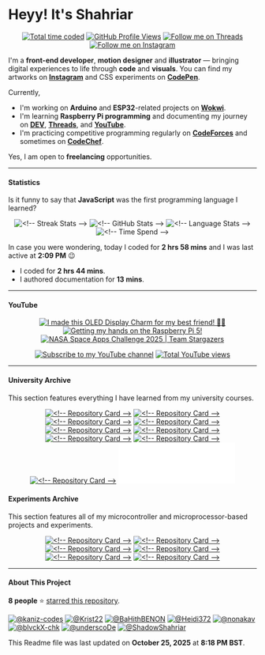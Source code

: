 <!-- BEGIN LAST-UPDATED -->
<!-- 1761401887363 -->
<!-- END LAST-UPDATED -->

# Heyy! It's Shahriar

<p align="center">
<!-- BEGIN TOTAL-TIME -->
<a href="https://wakatime.com/@ShadowShahriar"><picture><source srcset="https://custom-icon-badges.demolab.com/badge/451%20hrs%2028%20mins-black/?label=WakaTime&logo=wakatime&color=0f81c2&logoColor=white&labelColor=5c5c5c&style=for-the-badge" media="(max-width: 768px)"/><source srcset="https://custom-icon-badges.demolab.com/badge/451%20hrs%2028%20mins-black/?label=WakaTime&logo=wakatime&color=0f81c2&logoColor=white&labelColor=5c5c5c&style=for-the-badge" media="(prefers-color-scheme: dark)"/><img src="https://custom-icon-badges.demolab.com/badge/451%20hrs%2028%20mins-black/?label=WakaTime&logo=wakatime&color=0f81c2&logoColor=white&labelColor=5c5c5c&style=for-the-badge" alt="Total time coded" title="Total time coded"/></picture></a>
<!-- END TOTAL-TIME -->
<!-- BEGIN GITHUB-PROFILE-VIEWS -->
<a href="#"><picture><source srcset="https://custom-icon-badges.demolab.com/badge/20.6K-black/?label=Views&logo=github&color=12472b&logoColor=909692&labelColor=232925&style=for-the-badge" media="(max-width: 768px)"/><source srcset="https://custom-icon-badges.demolab.com/badge/20.6K-black/?label=Views&logo=github&color=12472b&logoColor=909692&labelColor=232925&style=for-the-badge" media="(prefers-color-scheme: dark)"/><img src="https://custom-icon-badges.demolab.com/badge/20.6K-black/?label=Views&logo=github&color=12472b&logoColor=909692&labelColor=232925&style=for-the-badge" alt="GitHub Profile Views" title="GitHub Profile Views"/></picture></a>
<!-- END GITHUB-PROFILE-VIEWS -->
<!-- BEGIN THREADS-FOLLOWERS -->
<a href="https://www.threads.com/@shadowshahriar"><picture><source srcset="https://custom-icon-badges.demolab.com/badge/774-black/?label=Threads&logo=threads&color=e4e4e4&logoColor=black&labelColor=ffffff&style=for-the-badge" media="(max-width: 768px)"/><source srcset="https://custom-icon-badges.demolab.com/badge/774-black/?label=Threads&logo=threads&color=e4e4e4&logoColor=black&labelColor=ffffff&style=for-the-badge" media="(prefers-color-scheme: dark)"/><img src="https://custom-icon-badges.demolab.com/badge/774-black/?label=Threads&logo=threads&color=000000&logoColor=white&labelColor=000000&style=for-the-badge" alt="Follow me on Threads" title="Follow me on Threads"/></picture></a>
<!-- END THREADS-FOLLOWERS -->
<!-- BEGIN INSTAGRAM-FOLLOWERS -->
<a href="https://instagram.com/shadowshahriar"><picture><source srcset="https://custom-icon-badges.demolab.com/badge/542-black/?label=Instagram&logo=instagram&color=e23167&logoColor=white&labelColor=d02167&style=for-the-badge" media="(max-width: 768px)"/><source srcset="https://custom-icon-badges.demolab.com/badge/542-black/?label=Instagram&logo=instagram&color=e23167&logoColor=white&labelColor=d02167&style=for-the-badge" media="(prefers-color-scheme: dark)"/><img src="https://custom-icon-badges.demolab.com/badge/542-black/?label=Instagram&logo=instagram&color=e23167&logoColor=white&labelColor=d02167&style=for-the-badge" alt="Follow me on Instagram" title="Follow me on Instagram"/></picture></a>
<!-- END INSTAGRAM-FOLLOWERS -->
</p>

I'm a **front-end developer**, **motion designer** and **illustrator** — bringing digital experiences to life through **code** and **visuals**. You can find my artworks on [**Instagram**][INSTAGRAM] and CSS experiments on [**CodePen**][CODEPEN].

Currently,

-   I'm working on **Arduino** and **ESP32**-related projects on [**Wokwi**][WOKWI].
-   I'm learning **Raspberry Pi programming** and documenting my journey on [**DEV**][DEV], [**Threads**][THREADS], and [**YouTube**][YOUTUBE].
-   I'm practicing competitive programming regularly on [**CodeForces**][CODEFORCES] and sometimes on [**CodeChef**][CODECHEF].

<!-- BEGIN HIREABLE -->
Yes, I am open to <b>freelancing</b> opportunities.
<!-- END HIREABLE -->

[INSTAGRAM]: https://instagram.com/shadowshahriar
[CODEPEN]: https://codepen.io/ShadowShahriar
[WOKWI]: https://wokwi.com/makers/shadowshahriar
[DEV]: https://dev.to/shadowshahriar
[THREADS]: https://www.threads.net/@shadowshahriar
[YOUTUBE]: https://youtube.com/@ShadowShahriar
[CODEFORCES]: https://codeforces.com/profile/shadowshahriar
[CODECHEF]: https://www.codechef.com/users/shadowshahriar

---

#### Statistics

Is it funny to say that **JavaScript** was the first programming language I learned?

<p align="center">
<!-- BEGIN COMP-STREAK -->
<picture><source srcset="https://github-readme-streak-stats-seven-azure.vercel.app/?theme=rose_pine&hide_border=true&user=ShadowShahriar&border_radius=5&date_format=j%20M%5B%20Y%5D&card_height=207" media="(max-width: 768px)" width="100%"/><source srcset="https://github-readme-streak-stats-seven-azure.vercel.app/?theme=rose_pine&hide_border=true&user=ShadowShahriar&border_radius=5&date_format=j%20M%5B%20Y%5D&card_height=207" media="(prefers-color-scheme: dark)" width="47%"/><img src="https://github-readme-streak-stats-seven-azure.vercel.app/?theme=default&hide_border=false&user=ShadowShahriar&border_radius=5&date_format=j%20M%5B%20Y%5D&card_height=207" width="47%" alt="<!-- Streak Stats -->"/></picture>
<!-- END COMP-STREAK -->
<!-- BEGIN COMP-STATS -->
<picture><source srcset="https://github-readme-stats.vercel.app/api/?theme=rose_pine&hide_border=true&username=ShadowShahriar&count_private=true&show_icons=true&include_all_commits=true&custom_title=GitHub%20Stats&rank_icon=percentile" media="(max-width: 768px)" width="100%"/><source srcset="https://github-readme-stats.vercel.app/api/?theme=rose_pine&hide_border=true&username=ShadowShahriar&count_private=true&show_icons=true&include_all_commits=true&custom_title=GitHub%20Stats&rank_icon=percentile" media="(prefers-color-scheme: dark)" width="47%"/><img src="https://github-readme-stats.vercel.app/api/?theme=default&hide_border=false&username=ShadowShahriar&count_private=true&show_icons=true&include_all_commits=true&custom_title=GitHub%20Stats&rank_icon=percentile" width="47%" alt="<!-- GitHub Stats -->"/></picture>
<!-- END COMP-STATS -->
<!-- BEGIN COMP-LANG -->
<picture><source srcset="https://github-readme-stats.vercel.app/api/top-langs/?theme=rose_pine&hide_border=true&username=ShadowShahriar&layout=compact&langs_count=6" media="(max-width: 768px)" width="100%"/><source srcset="https://github-readme-stats.vercel.app/api/top-langs/?theme=rose_pine&hide_border=true&username=ShadowShahriar&layout=compact&langs_count=6" media="(prefers-color-scheme: dark)" width="32%"/><img src="https://github-readme-stats.vercel.app/api/top-langs/?theme=default&hide_border=false&username=ShadowShahriar&layout=compact&langs_count=6" width="32%" alt="<!-- Language Stats -->"/></picture>
<!-- END COMP-LANG -->
<!-- BEGIN COMP-TIME -->
<picture><source srcset="https://github-readme-stats.vercel.app/api/wakatime/?theme=rose_pine&hide_border=true&username=ShadowShahriar&layout=compact&display_format=time&langs_count=4&custom_title=Time%20Spent" media="(max-width: 768px)" width="100%"/><source srcset="https://github-readme-stats.vercel.app/api/wakatime/?theme=rose_pine&hide_border=true&username=ShadowShahriar&layout=compact&display_format=time&langs_count=4&custom_title=Time%20Spent" media="(prefers-color-scheme: dark)" width="62%" align="top"/><img src="https://github-readme-stats.vercel.app/api/wakatime/?theme=default&hide_border=false&username=ShadowShahriar&layout=compact&display_format=time&langs_count=4&custom_title=Time%20Spent" width="62%" alt="<!-- Time Spend -->" align="top"/></picture>
<!-- END COMP-TIME -->
</p>

<!-- BEGIN ACTIVE-TODAY -->
<p>In case you were wondering, today I coded for <b>2 hrs 58 mins</b> and I was last active at <b>2:09 PM</b> 😉</p>
<ul><li>I coded for <b>2 hrs 44 mins</b>.</li><li>I authored documentation for <b>13 mins</b>.</li></ul>
<!-- END ACTIVE-TODAY -->

---

#### YouTube

<p align="center">
<!-- BEGIN YOUTUBE-CARDS -->
<a href="https://www.youtube.com/watch?v=ONDhFUWcik0"><picture><source srcset="https://ytcards.demolab.com/?id=ONDhFUWcik0&title=I%20made%20this%20OLED%20Display%20Charm%20for%20my%20best%20friend!%20%F0%9F%99%8C%F0%9F%8F%BC&timestamp=1746971986&duration=286&lang=en&max_title_lines=2&border_radius=5&background_color=%230d1117&title_color=%23ffffff&stats_color=%23dedede" media="(max-width: 768px)" width="90%"/><source srcset="https://ytcards.demolab.com/?id=ONDhFUWcik0&title=I%20made%20this%20OLED%20Display%20Charm%20for%20my%20best%20friend!%20%F0%9F%99%8C%F0%9F%8F%BC&timestamp=1746971986&duration=286&lang=en&max_title_lines=2&border_radius=5&background_color=%230d1117&title_color=%23ffffff&stats_color=%23dedede" media="(prefers-color-scheme: dark)" width="250px"/><img src="https://ytcards.demolab.com/?id=ONDhFUWcik0&title=I%20made%20this%20OLED%20Display%20Charm%20for%20my%20best%20friend!%20%F0%9F%99%8C%F0%9F%8F%BC&timestamp=1746971986&duration=286&lang=en&max_title_lines=2&border_radius=5&background_color=%23ffffff&title_color=%2324292f&stats_color=%2357606a" alt="I made this OLED Display Charm for my best friend! 🙌🏼" title="I made this OLED Display Charm for my best friend! 🙌🏼" width="250px"/></picture></a>
<a href="https://www.youtube.com/watch?v=uxGKJFrnxT0"><picture><source srcset="https://ytcards.demolab.com/?id=uxGKJFrnxT0&title=Getting%20my%20hands%20on%20the%20Raspberry%20Pi%205!&timestamp=1743068932&duration=81&lang=en&max_title_lines=2&border_radius=5&background_color=%230d1117&title_color=%23ffffff&stats_color=%23dedede" media="(max-width: 768px)" width="90%"/><source srcset="https://ytcards.demolab.com/?id=uxGKJFrnxT0&title=Getting%20my%20hands%20on%20the%20Raspberry%20Pi%205!&timestamp=1743068932&duration=81&lang=en&max_title_lines=2&border_radius=5&background_color=%230d1117&title_color=%23ffffff&stats_color=%23dedede" media="(prefers-color-scheme: dark)" width="250px"/><img src="https://ytcards.demolab.com/?id=uxGKJFrnxT0&title=Getting%20my%20hands%20on%20the%20Raspberry%20Pi%205!&timestamp=1743068932&duration=81&lang=en&max_title_lines=2&border_radius=5&background_color=%23ffffff&title_color=%2324292f&stats_color=%2357606a" alt="Getting my hands on the Raspberry Pi 5!" title="Getting my hands on the Raspberry Pi 5!" width="250px"/></picture></a>
<a href="https://www.youtube.com/watch?v=z3SybJJjSa8"><picture><source srcset="https://ytcards.demolab.com/?id=z3SybJJjSa8&title=NASA%20Space%20Apps%20Challenge%202025%20%7C%20Team%20Stargazers&timestamp=1756807232&duration=141&lang=en&max_title_lines=2&border_radius=5&background_color=%230d1117&title_color=%23ffffff&stats_color=%23dedede" media="(max-width: 768px)" width="90%"/><source srcset="https://ytcards.demolab.com/?id=z3SybJJjSa8&title=NASA%20Space%20Apps%20Challenge%202025%20%7C%20Team%20Stargazers&timestamp=1756807232&duration=141&lang=en&max_title_lines=2&border_radius=5&background_color=%230d1117&title_color=%23ffffff&stats_color=%23dedede" media="(prefers-color-scheme: dark)" width="250px"/><img src="https://ytcards.demolab.com/?id=z3SybJJjSa8&title=NASA%20Space%20Apps%20Challenge%202025%20%7C%20Team%20Stargazers&timestamp=1756807232&duration=141&lang=en&max_title_lines=2&border_radius=5&background_color=%23ffffff&title_color=%2324292f&stats_color=%2357606a" alt="NASA Space Apps Challenge 2025 | Team Stargazers" title="NASA Space Apps Challenge 2025 | Team Stargazers" width="250px"/></picture></a>
<!-- END YOUTUBE-CARDS -->
</p>

<p align="center">
<!-- BEGIN YOUTUBE-SUBS -->
<a href="https://www.youtube.com/channel/UCxm6GfcDbRHcUfQJSJiLXyg?sub_confirmation=1"><picture><source srcset="https://custom-icon-badges.demolab.com/badge/105-black/?label=Subscribe&logo=video&color=E05D44&logoColor=white&labelColor=CE4630&style=for-the-badge" media="(max-width: 768px)"/><source srcset="https://custom-icon-badges.demolab.com/badge/105-black/?label=Subscribe&logo=video&color=E05D44&logoColor=white&labelColor=CE4630&style=for-the-badge" media="(prefers-color-scheme: dark)"/><img src="https://custom-icon-badges.demolab.com/badge/105-black/?label=Subscribe&logo=video&color=E05D44&logoColor=white&labelColor=CE4630&style=for-the-badge" alt="Subscribe to my YouTube channel" title="Subscribe to my YouTube channel"/></picture></a>
<!-- END YOUTUBE-SUBS -->
<!-- BEGIN YOUTUBE-VIEWS -->
<a href="https://www.youtube.com/channel/UCxm6GfcDbRHcUfQJSJiLXyg"><picture><source srcset="https://custom-icon-badges.demolab.com/badge/5.7K-black/?label=Views&logo=eye&color=1f6feb&logoColor=white&labelColor=004feb&style=for-the-badge" media="(max-width: 768px)"/><source srcset="https://custom-icon-badges.demolab.com/badge/5.7K-black/?label=Views&logo=eye&color=1f6feb&logoColor=white&labelColor=004feb&style=for-the-badge" media="(prefers-color-scheme: dark)"/><img src="https://custom-icon-badges.demolab.com/badge/5.7K-black/?label=Views&logo=eye&color=1f6feb&logoColor=white&labelColor=004feb&style=for-the-badge" alt="Total YouTube views" title="Total YouTube views"/></picture></a>
<!-- END YOUTUBE-VIEWS -->
</p>

---

#### University Archive

This section features everything I have learned from my university courses.

<p align="center">
<!-- BEGIN PINNED-UNIVERSITY-ARCHIVE -->
<a href="https://github.com/ShadowShahriar/cse102"><picture><source srcset="https://github-readme-stats.vercel.app/api/pin/?username=ShadowShahriar&repo=cse102&description_lines_count=3&theme=rose_pine&hide_border=true" media="(max-width: 768px)" width="100%"/><source srcset="https://github-readme-stats.vercel.app/api/pin/?username=ShadowShahriar&repo=cse102&description_lines_count=3&theme=rose_pine&hide_border=true" media="(prefers-color-scheme: dark)" width="47%"/><img src="https://github-readme-stats.vercel.app/api/pin/?username=ShadowShahriar&repo=cse102&description_lines_count=3&theme=default&hide_border=false" width="47%" alt="<!-- Repository Card -->"/></picture></a>
<a href="https://github.com/ShadowShahriar/cse112"><picture><source srcset="https://github-readme-stats.vercel.app/api/pin/?username=ShadowShahriar&repo=cse112&description_lines_count=3&theme=rose_pine&hide_border=true" media="(max-width: 768px)" width="100%"/><source srcset="https://github-readme-stats.vercel.app/api/pin/?username=ShadowShahriar&repo=cse112&description_lines_count=3&theme=rose_pine&hide_border=true" media="(prefers-color-scheme: dark)" width="47%"/><img src="https://github-readme-stats.vercel.app/api/pin/?username=ShadowShahriar&repo=cse112&description_lines_count=3&theme=default&hide_border=false" width="47%" alt="<!-- Repository Card -->"/></picture></a>
<a href="https://github.com/ShadowShahriar/cse222"><picture><source srcset="https://github-readme-stats.vercel.app/api/pin/?username=ShadowShahriar&repo=cse222&description_lines_count=3&theme=rose_pine&hide_border=true" media="(max-width: 768px)" width="100%"/><source srcset="https://github-readme-stats.vercel.app/api/pin/?username=ShadowShahriar&repo=cse222&description_lines_count=3&theme=rose_pine&hide_border=true" media="(prefers-color-scheme: dark)" width="47%"/><img src="https://github-readme-stats.vercel.app/api/pin/?username=ShadowShahriar&repo=cse222&description_lines_count=3&theme=default&hide_border=false" width="47%" alt="<!-- Repository Card -->"/></picture></a>
<a href="https://github.com/ShadowShahriar/cp200"><picture><source srcset="https://github-readme-stats.vercel.app/api/pin/?username=ShadowShahriar&repo=cp200&description_lines_count=3&theme=rose_pine&hide_border=true" media="(max-width: 768px)" width="100%"/><source srcset="https://github-readme-stats.vercel.app/api/pin/?username=ShadowShahriar&repo=cp200&description_lines_count=3&theme=rose_pine&hide_border=true" media="(prefers-color-scheme: dark)" width="47%"/><img src="https://github-readme-stats.vercel.app/api/pin/?username=ShadowShahriar&repo=cp200&description_lines_count=3&theme=default&hide_border=false" width="47%" alt="<!-- Repository Card -->"/></picture></a>
<a href="https://github.com/ShadowShahriar/cse208"><picture><source srcset="https://github-readme-stats.vercel.app/api/pin/?username=ShadowShahriar&repo=cse208&description_lines_count=3&theme=rose_pine&hide_border=true" media="(max-width: 768px)" width="100%"/><source srcset="https://github-readme-stats.vercel.app/api/pin/?username=ShadowShahriar&repo=cse208&description_lines_count=3&theme=rose_pine&hide_border=true" media="(prefers-color-scheme: dark)" width="47%"/><img src="https://github-readme-stats.vercel.app/api/pin/?username=ShadowShahriar&repo=cse208&description_lines_count=3&theme=default&hide_border=false" width="47%" alt="<!-- Repository Card -->"/></picture></a>
<a href="https://github.com/ShadowShahriar/cse210"><picture><source srcset="https://github-readme-stats.vercel.app/api/pin/?username=ShadowShahriar&repo=cse210&description_lines_count=3&theme=rose_pine&hide_border=true" media="(max-width: 768px)" width="100%"/><source srcset="https://github-readme-stats.vercel.app/api/pin/?username=ShadowShahriar&repo=cse210&description_lines_count=3&theme=rose_pine&hide_border=true" media="(prefers-color-scheme: dark)" width="47%"/><img src="https://github-readme-stats.vercel.app/api/pin/?username=ShadowShahriar&repo=cse210&description_lines_count=3&theme=default&hide_border=false" width="47%" alt="<!-- Repository Card -->"/></picture></a>
<a href="https://github.com/ShadowShahriar/cse215"><picture><source srcset="https://github-readme-stats.vercel.app/api/pin/?username=ShadowShahriar&repo=cse215&description_lines_count=3&theme=rose_pine&hide_border=true" media="(max-width: 768px)" width="100%"/><source srcset="https://github-readme-stats.vercel.app/api/pin/?username=ShadowShahriar&repo=cse215&description_lines_count=3&theme=rose_pine&hide_border=true" media="(prefers-color-scheme: dark)" width="47%"/><img src="https://github-readme-stats.vercel.app/api/pin/?username=ShadowShahriar&repo=cse215&description_lines_count=3&theme=default&hide_border=false" width="47%" alt="<!-- Repository Card -->"/></picture></a>
<a href="https://github.com/ShadowShahriar/cse232"><picture><source srcset="https://github-readme-stats.vercel.app/api/pin/?username=ShadowShahriar&repo=cse232&description_lines_count=3&theme=rose_pine&hide_border=true" media="(max-width: 768px)" width="100%"/><source srcset="https://github-readme-stats.vercel.app/api/pin/?username=ShadowShahriar&repo=cse232&description_lines_count=3&theme=rose_pine&hide_border=true" media="(prefers-color-scheme: dark)" width="47%"/><img src="https://github-readme-stats.vercel.app/api/pin/?username=ShadowShahriar&repo=cse232&description_lines_count=3&theme=default&hide_border=false" width="47%" alt="<!-- Repository Card -->"/></picture></a>
<a href="https://github.com/ShadowShahriar/py200"><picture><source srcset="https://github-readme-stats.vercel.app/api/pin/?username=ShadowShahriar&repo=py200&description_lines_count=2&theme=rose_pine&hide_border=true" media="(max-width: 768px)" width="100%"/><source srcset="https://github-readme-stats.vercel.app/api/pin/?username=ShadowShahriar&repo=py200&description_lines_count=2&theme=rose_pine&hide_border=true" media="(prefers-color-scheme: dark)" width="47%"/><img src="https://github-readme-stats.vercel.app/api/pin/?username=ShadowShahriar&repo=py200&description_lines_count=2&theme=default&hide_border=false" width="47%" alt="<!-- Repository Card -->"/></picture></a>
<a href="#PINNED-UNIVERSITY-ARCHIVE"><picture><source srcset="placeholder.svg" media="(max-width: 768px)" width="0%" height="0%"/><img src="placeholder.svg" width="47%" alt="<!-- Empty Card -->"/></picture></a>
<!-- END PINNED-UNIVERSITY-ARCHIVE -->
</p>

#### Experiments Archive

This section features all of my microcontroller and microprocessor-based projects and experiments.

<p align="center">
<!-- BEGIN PINNED-EXPERIMENTS-ARCHIVE -->
<a href="https://github.com/ShadowShahriar/arduino-playground"><picture><source srcset="https://github-readme-stats.vercel.app/api/pin/?username=ShadowShahriar&repo=arduino-playground&description_lines_count=2&theme=rose_pine&hide_border=true" media="(max-width: 768px)" width="100%"/><source srcset="https://github-readme-stats.vercel.app/api/pin/?username=ShadowShahriar&repo=arduino-playground&description_lines_count=2&theme=rose_pine&hide_border=true" media="(prefers-color-scheme: dark)" width="47%"/><img src="https://github-readme-stats.vercel.app/api/pin/?username=ShadowShahriar&repo=arduino-playground&description_lines_count=2&theme=default&hide_border=false" width="47%" alt="<!-- Repository Card -->"/></picture></a>
<a href="https://github.com/ShadowShahriar/esp32-playground"><picture><source srcset="https://github-readme-stats.vercel.app/api/pin/?username=ShadowShahriar&repo=esp32-playground&description_lines_count=2&theme=rose_pine&hide_border=true" media="(max-width: 768px)" width="100%"/><source srcset="https://github-readme-stats.vercel.app/api/pin/?username=ShadowShahriar&repo=esp32-playground&description_lines_count=2&theme=rose_pine&hide_border=true" media="(prefers-color-scheme: dark)" width="47%"/><img src="https://github-readme-stats.vercel.app/api/pin/?username=ShadowShahriar&repo=esp32-playground&description_lines_count=2&theme=default&hide_border=false" width="47%" alt="<!-- Repository Card -->"/></picture></a>
<a href="https://github.com/ShadowShahriar/rpi-playground"><picture><source srcset="https://github-readme-stats.vercel.app/api/pin/?username=ShadowShahriar&repo=rpi-playground&description_lines_count=2&theme=rose_pine&hide_border=true" media="(max-width: 768px)" width="100%"/><source srcset="https://github-readme-stats.vercel.app/api/pin/?username=ShadowShahriar&repo=rpi-playground&description_lines_count=2&theme=rose_pine&hide_border=true" media="(prefers-color-scheme: dark)" width="47%"/><img src="https://github-readme-stats.vercel.app/api/pin/?username=ShadowShahriar&repo=rpi-playground&description_lines_count=2&theme=default&hide_border=false" width="47%" alt="<!-- Repository Card -->"/></picture></a>
<a href="https://github.com/ShadowShahriar/oled-font-maker"><picture><source srcset="https://github-readme-stats.vercel.app/api/pin/?username=ShadowShahriar&repo=oled-font-maker&description_lines_count=2&theme=rose_pine&hide_border=true" media="(max-width: 768px)" width="100%"/><source srcset="https://github-readme-stats.vercel.app/api/pin/?username=ShadowShahriar&repo=oled-font-maker&description_lines_count=2&theme=rose_pine&hide_border=true" media="(prefers-color-scheme: dark)" width="47%"/><img src="https://github-readme-stats.vercel.app/api/pin/?username=ShadowShahriar&repo=oled-font-maker&description_lines_count=2&theme=default&hide_border=false" width="47%" alt="<!-- Repository Card -->"/></picture></a>
<a href="https://github.com/ShadowShahriar/mini-projects"><picture><source srcset="https://github-readme-stats.vercel.app/api/pin/?username=ShadowShahriar&repo=mini-projects&description_lines_count=2&theme=rose_pine&hide_border=true" media="(max-width: 768px)" width="100%"/><source srcset="https://github-readme-stats.vercel.app/api/pin/?username=ShadowShahriar&repo=mini-projects&description_lines_count=2&theme=rose_pine&hide_border=true" media="(prefers-color-scheme: dark)" width="47%"/><img src="https://github-readme-stats.vercel.app/api/pin/?username=ShadowShahriar&repo=mini-projects&description_lines_count=2&theme=default&hide_border=false" width="47%" alt="<!-- Repository Card -->"/></picture></a>
<a href="https://github.com/ShadowShahriar/readme-widgets"><picture><source srcset="https://github-readme-stats.vercel.app/api/pin/?username=ShadowShahriar&repo=readme-widgets&description_lines_count=2&theme=rose_pine&hide_border=true" media="(max-width: 768px)" width="100%"/><source srcset="https://github-readme-stats.vercel.app/api/pin/?username=ShadowShahriar&repo=readme-widgets&description_lines_count=2&theme=rose_pine&hide_border=true" media="(prefers-color-scheme: dark)" width="47%"/><img src="https://github-readme-stats.vercel.app/api/pin/?username=ShadowShahriar&repo=readme-widgets&description_lines_count=2&theme=default&hide_border=false" width="47%" alt="<!-- Repository Card -->"/></picture></a>
<!-- END PINNED-EXPERIMENTS-ARCHIVE -->
</p>

---

#### About This Project

<!-- BEGIN GITHUB-STARS -->
<p><b>8 people</b> ⭐ <a href="https://github.com/ShadowShahriar/ShadowShahriar">starred this repository</a>.</p>
<p align="left"><a href="https://github.com/kaniz-codes"><img src="https://avatars.githubusercontent.com/u/138873297?v=4" width="40px" title="@kaniz-codes"/></a> <a href="https://github.com/Krist22"><img src="https://avatars.githubusercontent.com/u/87985901?v=4" width="40px" title="@Krist22"/></a> <a href="https://github.com/BaHithBENON"><img src="https://avatars.githubusercontent.com/u/52800154?v=4" width="40px" title="@BaHithBENON"/></a> <a href="https://github.com/Heidi372"><img src="https://avatars.githubusercontent.com/u/75943262?v=4" width="40px" title="@Heidi372"/></a> <a href="https://github.com/nonakav"><img src="https://avatars.githubusercontent.com/u/212370950?v=4" width="40px" title="@nonakav"/></a> <a href="https://github.com/blvckX-chk"><img src="https://avatars.githubusercontent.com/u/60050505?v=4" width="40px" title="@blvckX-chk"/></a> <a href="https://github.com/underscoDe"><img src="https://avatars.githubusercontent.com/u/65609383?v=4" width="40px" title="@underscoDe"/></a> <a href="https://github.com/ShadowShahriar"><img src="https://avatars.githubusercontent.com/u/79012744?v=4" width="40px" title="@ShadowShahriar"/></a> </p>
<!-- END GITHUB-STARS -->

<!-- BEGIN README-LAST-UPDATED -->
<p>This Readme file was last updated on <b>October 25, 2025</b> at <b>8:18 PM BST</b>.</p>
<!-- END README-LAST-UPDATED -->
